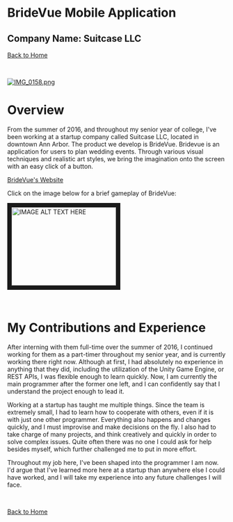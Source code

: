 # BrideVue Mobile Application

## Company Name: Suitcase LLC


[Back to Home](https://forhago.github.io/brianye.github.io/)

<br>

[![IMG_0158.png](https://s28.postimg.org/hjvik6urh/IMG_0158.png)](https://postimg.org/image/daqsi0ri1/)

# Overview
From the summer of 2016, and throughout my senior year of college, I've been working at a startup company called Suitcase LLC, located in downtown Ann Arbor. The product we develop is BrideVue. Bridevue is an application for users to plan wedding events. Through various visual techniques and realistic art styles, we bring the imagination onto the screen with an easy click of a button.

[BrideVue's Website](https://www.bridevue.com)

Click on the image below for a brief gameplay of BrideVue:

<a href="http://www.youtube.com/watch?feature=player_embedded&v=OEWHT1KjfxI/
" target="_blank"><img src="http://img.youtube.com/vi/OEWHT1KjfxI/0.jpg" 
alt="IMAGE ALT TEXT HERE" width="240" height="180" border="10" /></a>

<br>

# My Contributions and Experience

After interning with them full-time over the summer of 2016, I continued working for them as a part-timer throughout my senior year, and is currently working there right now. Although at first, I had absolutely no experience in anything that they did, including the utilization of the Unity Game Engine, or REST APIs, I was flexible enough to learn quickly. Now, I am currently the main programmer after the former one left, and I can confidently say that I understand the project enough to lead it.

Working at a startup has taught me multiple things. Since the team is extremely small, I had to learn how to cooperate with others, even if it is with just one other programmer. Everything also happens and changes quickly, and I must improvise and make decisions on the fly. I also had to take charge of many projects, and think creatively and quickly in order to solve complex issues. Quite often there was no one I could ask for help besides myself, which further challenged me to put in more effort.

Throughout my job here, I've been shaped into the programmer I am now. I'd argue that I've learned more here at a startup than anywhere else I could have worked, and I will take my experience into any future challenges I will face.

<br>

[Back to Home](https://forhago.github.io/brianye.github.io/)